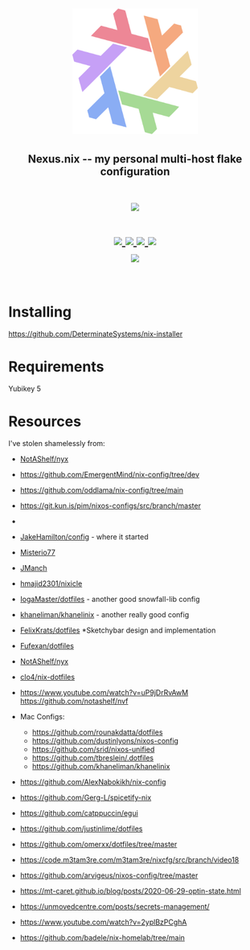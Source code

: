 <h1 align="center"> <img src="./.github/assets/flake.webp" width="250px"/></h1>
<h2 align="center">Nexus.nix -- my personal multi-host flake configuration</h2>

<h1 align="center">
<a href='#'><img src="https://raw.githubusercontent.com/catppuccin/catppuccin/main/assets/palette/macchiato.png" width="600px"/></a>
  <br>
  <br>
  <div>
    <a href="https://github.com/sini/nexus.nix/issues">
        <img src="https://img.shields.io/github/issues/sini/nexus.nix?color=fab387&labelColor=303446&style=for-the-badge">
    </a>
    <a href="https://github.com/sini/nexus.nix/stargazers">
        <img src="https://img.shields.io/github/stars/sini/nexus.nix?color=ca9ee6&labelColor=303446&style=for-the-badge">
    </a>
    <a href="https://github.com/sini/nexus.nix">
        <img src="https://img.shields.io/github/repo-size/sini/nexus.nix?color=ea999c&labelColor=303446&style=for-the-badge">
    </a>
    <a href="https://github.com/sini/nexus.nix/blob/main/.github/LICENCE">
        <img src="https://img.shields.io/static/v1.svg?style=for-the-badge&label=License&message=GPL-3&logoColor=ca9ee6&colorA=313244&colorB=cba6f7"/>
    </a>
    <br>
    </div>
        <img href="https://builtwithnix.org" src="https://builtwithnix.org/badge.svg"/>
   </h1>
   <br>

# Installing

https://github.com/DeterminateSystems/nix-installer

# Requirements

Yubikey 5

# Resources

I've stolen shamelessly from:

- [NotAShelf/nyx](https://github.com/NotAShelf/nyx)

- https://github.com/EmergentMind/nix-config/tree/dev

- https://github.com/oddlama/nix-config/tree/main

- https://git.kun.is/pim/nixos-configs/src/branch/master

-

- [JakeHamilton/config](https://github.com/jakehamilton/config) - where it
  started

- [Misterio77](https://github.com/Misterio77/nix-config/)

- [JManch](https://github.com/JManch/nixos)

- [hmajid2301/nixicle](https://github.com/hmajid2301/nixicle/tree/main)

- [IogaMaster/dotfiles](https://github.com/IogaMaster/dotfiles/) - another good
  snowfall-lib config

- [khaneliman/khanelinix](https://github.com/khaneliman/khanelinix) - another
  really good config

- [FelixKrats/dotfiles](https://github.com/FelixKratz/dotfiles) \*Sketchybar
  design and implementation

- [Fufexan/dotfiles](https://github.com/fufexan/dotfiles)

- [NotAShelf/nyx](https://github.com/NotAShelf/nyx)

- [clo4/nix-dotfiles](https://github.com/clo4/nix-dotfiles)

- https://www.youtube.com/watch?v=uP9jDrRvAwM https://github.com/notashelf/nvf

- Mac Configs:

  - https://github.com/rounakdatta/dotfiles
  - https://github.com/dustinlyons/nixos-config
  - https://github.com/srid/nixos-unified
  - https://github.com/tbreslein/.dotfiles
  - https://github.com/khaneliman/khanelinix

- https://github.com/AlexNabokikh/nix-config

- https://github.com/Gerg-L/spicetify-nix

- https://github.com/catppuccin/egui

- https://github.com/justinlime/dotfiles

- https://github.com/omerxx/dotfiles/tree/master

- https://code.m3tam3re.com/m3tam3re/nixcfg/src/branch/video18

- https://github.com/arvigeus/nixos-config/tree/master

- https://mt-caret.github.io/blog/posts/2020-06-29-optin-state.html

- https://unmovedcentre.com/posts/secrets-management/

- https://www.youtube.com/watch?v=2yplBzPCghA

- https://github.com/badele/nix-homelab/tree/main
